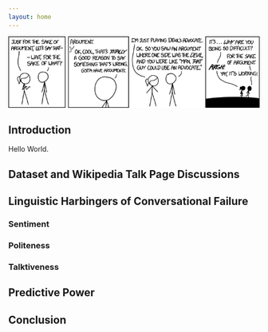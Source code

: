 ```yaml
---
layout: home
---
```


<img src="assets/banner.png" style="width:925px;height:373;">

## Introduction

Hello World.

## Dataset and Wikipedia Talk Page Discussions

## Linguistic Harbingers of Conversational Failure

### Sentiment

### Politeness

### Talktiveness

## Predictive Power

## Conclusion